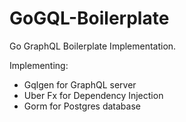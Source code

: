 # GoGQL-Boilerplate
Go GraphQL Boilerplate Implementation.

Implementing:
- Gqlgen for GraphQL server
- Uber Fx for Dependency Injection
- Gorm for Postgres database
